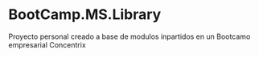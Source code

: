 # BootCamp.MS.Library
Proyecto personal creado a base de modulos inpartidos en un Bootcamo empresarial Concentrix
